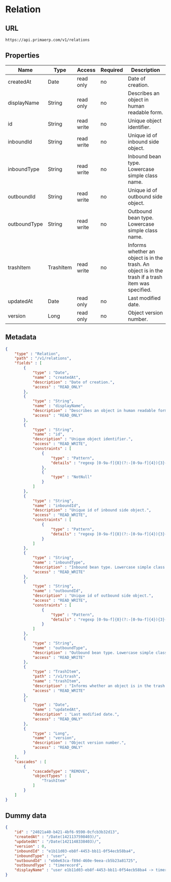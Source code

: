 Relation
==

## URL

	https://api.primaerp.com/v1/relations

## Properties

| Name         | Type      | Access     | Required                                                               | Description                                                                                         |
|--------------|-----------|------------|------------------------------------------------------------------------|-----------------------------------------------------------------------------------------------------|
| createdAt    | Date      | read only  | no                                                                     | Date of creation.                                                                                   |
| displayName  | String    | read only  | no                                                                     | Describes an object in human readable form.                                                         |
| id           | String    | read write | no                                                                     | Unique object identifier.                                                                           |
| inboundId    | String    | read write | no                                                                     | Unique id of inbound side object.                                                                   |
| inboundType  | String    | read write | no                                                                     | Inbound bean type. Lowercase simple class name.                                                     |
| outboundId   | String    | read write | no                                                                     | Unique id of outbound side object.                                                                  |
| outboundType | String    | read write | no                                                                     | Outbound bean type. Lowercase simple class name.                                                    |
| trashItem    | TrashItem | read write | no                                                                     | Informs whether an object is in the trash. An object is in the trash if a trash item was specified. |
| updatedAt    | Date      | read only  | no                                                                     | Last modified date.                                                                                 |
| version      | Long      | read only  | no                                                                     | Object version number.                                                                              |

## Metadata

```JSON
{
	"type" : "Relation",
	"path" : "/v1/relations",
	"fields" : [
		{
			"type" : "Date",
			"name" : "createdAt",
			"description" : "Date of creation.",
			"access" : "READ_ONLY"
		},
		{
			"type" : "String",
			"name" : "displayName",
			"description" : "Describes an object in human readable form.",
			"access" : "READ_ONLY"
		},
		{
			"type" : "String",
			"name" : "id",
			"description" : "Unique object identifier.",
			"access" : "READ_WRITE",
			"constraints" : [
				{
					"type" : "Pattern",
					"details" : "regexp [0-9a-f]{8}(?:-[0-9a-f]{4}){3}-[0-9a-f]{12}"
				},
				{
					"type" : "NotNull"
				}
			]
		},
		{
			"type" : "String",
			"name" : "inboundId",
			"description" : "Unique id of inbound side object.",
			"access" : "READ_WRITE",
			"constraints" : [
				{
					"type" : "Pattern",
					"details" : "regexp [0-9a-f]{8}(?:-[0-9a-f]{4}){3}-[0-9a-f]{12}"
				}
			]
		},
		{
			"type" : "String",
			"name" : "inboundType",
			"description" : "Inbound bean type. Lowercase simple class name.",
			"access" : "READ_WRITE"
		},
		{
			"type" : "String",
			"name" : "outboundId",
			"description" : "Unique id of outbound side object.",
			"access" : "READ_WRITE",
			"constraints" : [
				{
					"type" : "Pattern",
					"details" : "regexp [0-9a-f]{8}(?:-[0-9a-f]{4}){3}-[0-9a-f]{12}"
				}
			]
		},
		{
			"type" : "String",
			"name" : "outboundType",
			"description" : "Outbound bean type. Lowercase simple class name.",
			"access" : "READ_WRITE"
		},
		{
			"type" : "TrashItem",
			"path" : "/v1/trash",
			"name" : "trashItem",
			"description" : "Informs whether an object is in the trash. An object is in the trash if a trash item was specified.",
			"access" : "READ_WRITE"
		},
		{
			"type" : "Date",
			"name" : "updatedAt",
			"description" : "Last modified date.",
			"access" : "READ_ONLY"
		},
		{
			"type" : "Long",
			"name" : "version",
			"description" : "Object version number.",
			"access" : "READ_ONLY"
		}
	],
	"cascades" : [
		{
			"cascadeType" : "REMOVE",
			"objectTypes" : [
				"TrashItem"
			]
		}
	]
}
```

## Dummy data

```JSON
{
	"id" : "24021a40-b421-4bf6-9590-0cfcb3b32d13",
	"createdAt" : "/Date(1421137598403)/",
	"updatedAt" : "/Date(1421148338403)/",
	"version" : 0,
	"inboundId" : "e1b11d03-eb8f-4453-bb11-0f54ecb58ba4",
	"inboundType" : "user",
	"outboundId" : "eb0e63ca-f89d-460e-9eea-cb5b23a81725",
	"outboundType" : "timerecord",
	"displayName" : "user e1b11d03-eb8f-4453-bb11-0f54ecb58ba4 -> timerecord eb0e63ca-f89d-460e-9eea-cb5b23a81725"
}
```
